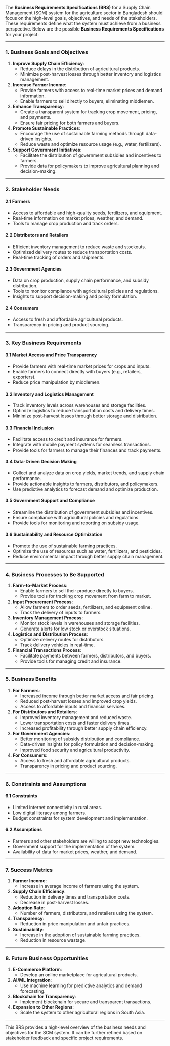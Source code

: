 The **Business Requirements Specifications (BRS)** for a Supply Chain Management (SCM) system for the agriculture sector in Bangladesh should focus on the high-level goals, objectives, and needs of the stakeholders. These requirements define what the system must achieve from a business perspective. Below are the possible **Business Requirements Specifications** for your project:

---

### **1. Business Goals and Objectives**
1. **Improve Supply Chain Efficiency**:
   - Reduce delays in the distribution of agricultural products.
   - Minimize post-harvest losses through better inventory and logistics management.
2. **Increase Farmer Income**:
   - Provide farmers with access to real-time market prices and demand information.
   - Enable farmers to sell directly to buyers, eliminating middlemen.
3. **Enhance Transparency**:
   - Create a transparent system for tracking crop movement, pricing, and payments.
   - Ensure fair pricing for both farmers and buyers.
4. **Promote Sustainable Practices**:
   - Encourage the use of sustainable farming methods through data-driven insights.
   - Reduce waste and optimize resource usage (e.g., water, fertilizers).
5. **Support Government Initiatives**:
   - Facilitate the distribution of government subsidies and incentives to farmers.
   - Provide data for policymakers to improve agricultural planning and decision-making.

---

### **2. Stakeholder Needs**
#### **2.1 Farmers**
- Access to affordable and high-quality seeds, fertilizers, and equipment.
- Real-time information on market prices, weather, and demand.
- Tools to manage crop production and track orders.

#### **2.2 Distributors and Retailers**
- Efficient inventory management to reduce waste and stockouts.
- Optimized delivery routes to reduce transportation costs.
- Real-time tracking of orders and shipments.

#### **2.3 Government Agencies**
- Data on crop production, supply chain performance, and subsidy distribution.
- Tools to monitor compliance with agricultural policies and regulations.
- Insights to support decision-making and policy formulation.

#### **2.4 Consumers**
- Access to fresh and affordable agricultural products.
- Transparency in pricing and product sourcing.

---

### **3. Key Business Requirements**
#### **3.1 Market Access and Price Transparency**
- Provide farmers with real-time market prices for crops and inputs.
- Enable farmers to connect directly with buyers (e.g., retailers, exporters).
- Reduce price manipulation by middlemen.

#### **3.2 Inventory and Logistics Management**
- Track inventory levels across warehouses and storage facilities.
- Optimize logistics to reduce transportation costs and delivery times.
- Minimize post-harvest losses through better storage and distribution.

#### **3.3 Financial Inclusion**
- Facilitate access to credit and insurance for farmers.
- Integrate with mobile payment systems for seamless transactions.
- Provide tools for farmers to manage their finances and track payments.

#### **3.4 Data-Driven Decision Making**
- Collect and analyze data on crop yields, market trends, and supply chain performance.
- Provide actionable insights to farmers, distributors, and policymakers.
- Use predictive analytics to forecast demand and optimize production.

#### **3.5 Government Support and Compliance**
- Streamline the distribution of government subsidies and incentives.
- Ensure compliance with agricultural policies and regulations.
- Provide tools for monitoring and reporting on subsidy usage.

#### **3.6 Sustainability and Resource Optimization**
- Promote the use of sustainable farming practices.
- Optimize the use of resources such as water, fertilizers, and pesticides.
- Reduce environmental impact through better supply chain management.

---

### **4. Business Processes to Be Supported**
1. **Farm-to-Market Process**:
   - Enable farmers to sell their produce directly to buyers.
   - Provide tools for tracking crop movement from farm to market.
2. **Input Procurement Process**:
   - Allow farmers to order seeds, fertilizers, and equipment online.
   - Track the delivery of inputs to farmers.
3. **Inventory Management Process**:
   - Monitor stock levels in warehouses and storage facilities.
   - Generate alerts for low stock or overstock situations.
4. **Logistics and Distribution Process**:
   - Optimize delivery routes for distributors.
   - Track delivery vehicles in real-time.
5. **Financial Transactions Process**:
   - Facilitate payments between farmers, distributors, and buyers.
   - Provide tools for managing credit and insurance.

---

### **5. Business Benefits**
1. **For Farmers**:
   - Increased income through better market access and fair pricing.
   - Reduced post-harvest losses and improved crop yields.
   - Access to affordable inputs and financial services.
2. **For Distributors and Retailers**:
   - Improved inventory management and reduced waste.
   - Lower transportation costs and faster delivery times.
   - Increased profitability through better supply chain efficiency.
3. **For Government Agencies**:
   - Better monitoring of subsidy distribution and compliance.
   - Data-driven insights for policy formulation and decision-making.
   - Improved food security and agricultural productivity.
4. **For Consumers**:
   - Access to fresh and affordable agricultural products.
   - Transparency in pricing and product sourcing.

---

### **6. Constraints and Assumptions**
#### **6.1 Constraints**
- Limited internet connectivity in rural areas.
- Low digital literacy among farmers.
- Budget constraints for system development and implementation.

#### **6.2 Assumptions**
- Farmers and other stakeholders are willing to adopt new technologies.
- Government support for the implementation of the system.
- Availability of data for market prices, weather, and demand.

---

### **7. Success Metrics**
1. **Farmer Income**:
   - Increase in average income of farmers using the system.
2. **Supply Chain Efficiency**:
   - Reduction in delivery times and transportation costs.
   - Decrease in post-harvest losses.
3. **Adoption Rate**:
   - Number of farmers, distributors, and retailers using the system.
4. **Transparency**:
   - Reduction in price manipulation and unfair practices.
5. **Sustainability**:
   - Increase in the adoption of sustainable farming practices.
   - Reduction in resource wastage.

---

### **8. Future Business Opportunities**
1. **E-Commerce Platform**:
   - Develop an online marketplace for agricultural products.
2. **AI/ML Integration**:
   - Use machine learning for predictive analytics and demand forecasting.
3. **Blockchain for Transparency**:
   - Implement blockchain for secure and transparent transactions.
4. **Expansion to Other Regions**:
   - Scale the system to other agricultural regions in South Asia.

---

This BRS provides a high-level overview of the business needs and objectives for the SCM system. It can be further refined based on stakeholder feedback and specific project requirements.